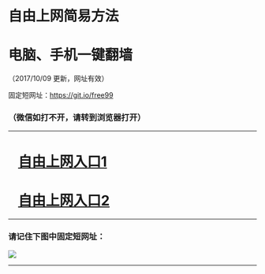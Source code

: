 ﻿# 自由上网简易方法

# 电脑、手机一键翻墙

（2017/10/09 更新，网址有效）

固定短网址：https://git.io/free99

### （微信如打不开，请转到浏览器打开）


***





# &nbsp;&nbsp; <a href="http://ft1164821690.fwq-tz-1001.info/fwqtz01.html?t=10090016446 " target="_blank">自由上网入口1</a>
# &nbsp;&nbsp; <a href="http://ft99745955.fwq-tz-1002.info/fwqtz02.html?t=100900126152 " target="_blank">自由上网入口2</a>
***

### 请记住下图中固定短网址：

<img src="https://s3-us-west-2.amazonaws.com/fwq-1001/yjfq-20170905okok.png" /> 


***

